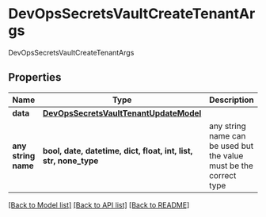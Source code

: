 # DevOpsSecretsVaultCreateTenantArgs

DevOpsSecretsVaultCreateTenantArgs

## Properties
Name | Type | Description | Notes
------------ | ------------- | ------------- | -------------
**data** | [**DevOpsSecretsVaultTenantUpdateModel**](DevOpsSecretsVaultTenantUpdateModel.md) |  | [optional] 
**any string name** | **bool, date, datetime, dict, float, int, list, str, none_type** | any string name can be used but the value must be the correct type | [optional]

[[Back to Model list]](../README.md#documentation-for-models) [[Back to API list]](../README.md#documentation-for-api-endpoints) [[Back to README]](../README.md)



